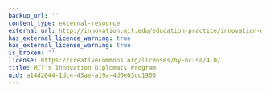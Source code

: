 ```yaml
---
backup_url: ''
content_type: external-resource
external_url: http://innovation.mit.edu/education-practice/innovation-diplomats/
has_external_licence_warning: true
has_external_license_warning: true
is_broken: ''
license: https://creativecommons.org/licenses/by-nc-sa/4.0/
title: MIT's Innovation Diplomats Program
uid: a14d2044-1dc4-43ae-a19a-4d0e03cc1900
---
```

